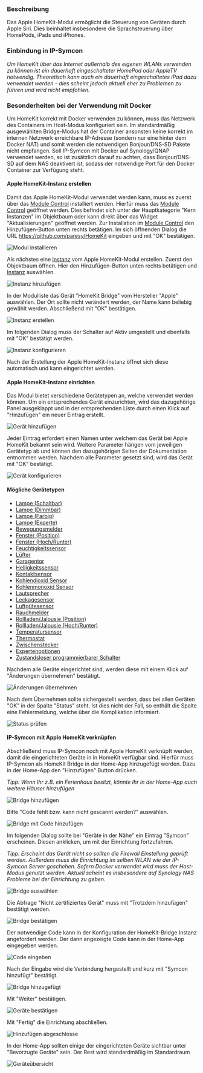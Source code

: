 <!-- Screenshots mit 1300px Breite erstellt -->

### Beschreibung

Das Apple HomeKit-Modul ermöglicht die Steuerung von Geräten durch Apple Siri. Dies beinhaltet insbesondere die Sprachsteuerung über HomePods, iPads und iPhones.

### Einbindung in IP-Symcon

_Um HomeKit über das Internet außerhalb des eigenen WLANs verwenden zu können ist ein dauerhaft eingeschalteter HomePod oder AppleTV notwendig. Theoretisch kann auch ein dauerhaft eingeschaltetes iPad dazu verwendet werden - dies scheint jedoch aktuell eher zu Problemen zu führen und wird nicht empfohlen._

<!--
<p>
    <iframe width="680" height="382" class="videoblock" id="tutorial-einrichten" frameborder="0"
            src="https://www.youtube.com/embed/xxxxxxx?rel=0&cc_load_policy=1">
    </iframe>
</p>
-->

### Besonderheiten bei der Verwendung mit Docker

Um HomeKit korrekt mit Docker verwenden zu können, muss das Netzwerk des Containers im Host-Modus konfiguriert sein. Im standardmäßig ausgewählten Bridge-Modus hat der Container ansonsten keine korrekt im internen Netzwerk erreichbare IP-Adresse (sondern nur eine hinter dem Docker NAT) und somit werden die notwendigen Bonjour/DNS-SD Pakete nicht empfangen. Soll IP-Symcon mit Docker auf Synology/QNAP verwendet werden, so ist zusätzlich darauf zu achten, dass Bonjour/DNS-SD auf dem NAS deaktivert ist, sodass der notwendige Port für den Docker Container zur Verfügung steht.

#### Apple HomeKit-Instanz erstellen

Damit das Apple HomeKit-Modul verwendet werden kann, muss es zuerst über das [Module Control][modulecontrol] installiert werden. Hierfür muss das [Module Control][modulecontrol] geöffnet werden. Dies befindet sich unter der Hauptkategorie "Kern Instanzen" im Objektbaum oder kann direkt über das Widget "Aktualisierungen" geöffnet werden.
Zur Installation im [Module Control][modulecontrol] den Hinzufügen-Button unten rechts betätigen. Im sich öffnenden Dialog die URL https://github.com/paresy/HomeKit eingeben und mit "OK" bestätigen.

![Modul installieren][module]

Als nächstes eine [Instanz][instanzen] vom Apple HomeKit-Modul erstellen. Zuerst den Objektbaum öffnen. Hier den Hinzufügen-Button unten rechts betätigen und [Instanz][instanzen] auswählen.

![Instanz hinzufügen][add-instance]

In der Modulliste das Gerät "HomeKit Bridge" vom Hersteller "Apple" auswählen. Der Ort sollte nicht verändert werden, der Name kann beliebig gewählt werden. Abschließend mit "OK" bestätigen.

![Instanz erstellen][create-instance-1]

Im folgenden Dialog muss der Schalter auf Aktiv umgestellt und ebenfalls mit "OK" bestätigt werden.

![Instanz konfigurieren][create-instance-2]

Nach der Erstellung der Apple HomeKit-Instanz öffnet sich diese automatisch und kann eingerichtet werden.

#### Apple HomeKit-Instanz einrichten
Das Modul bietet verschiedene Gerätetypen an, welche verwendet werden können. Um ein entsprechendes Gerät einzurichten, wird das dazugehörige Panel ausgeklappt und in der entsprechenden Liste durch einen Klick auf "Hinzufügen" ein neuer Eintrag erstellt.

![Gerät hinzufügen][add-device-1]

Jeder Eintrag erfordert einen Namen unter welchem das Gerät bei Apple HomeKit bekannt sein wird. Weitere Parameter hängen vom jeweiligen Gerätetyp ab und können den dazugehörigen Seiten der Dokumentation entnommen werden. Nachdem alle Parameter gesetzt sind, wird das Gerät mit "OK" bestätigt.

![Gerät konfigurieren][add-device-2]

#### Mögliche Gerätetypen

* [Lampe (Schaltbar)][lampe-schaltbar]
* [Lampe (Dimmbar)][lampe-dimmbar]
* [Lampe (Farbig)][lampe-farbig]
* [Lampe (Experte)][lampe-experte]
* [Bewegungsmelder][bewegungsmelder]
* [Fenster (Position)][fenster-position]
* [Fenster (Hoch/Runter)][fenster-hoch-runter]
* [Feuchtigkeitssensor][feuchtigkeitssensor]
* [Lüfter][luefter]
* [Garagentor][garagentor]
* [Helligkeitssensor][helligkeitssensor]
* [Kontaktsensor][kontaktsensor]
* [Kohlendioxid Sensor][kohlendioxid-sensor]
* [Kohlenmonoxid Sensor][kohlenmonoxid-sensor]
* [Lautsprecher][lautsprecher]
* [Leckagesensor][leckagesensor]
* [Luftgütesensor][luftguetesensor]
* [Rauchmelder][rauchmelder]
* [Rollladen/Jalousie (Position)][rollladen-jalousie-position]
* [Rollladen/Jalousie (Hoch/Runter)][rollladen-jalousie-hoch-runter]
* [Temperatursensor][temperatursensor]
* [Thermostat][thermostat]
* [Zwischenstecker][zwischenstecker]
* [Expertenoptionen][expertenoptionen]
* [Zustandsloser programmierbarer Schalter][zustandsloser-programmierbarer-schalter]

Nachdem alle Geräte eingerichtet sind, werden diese mit einem Klick auf "Änderungen übernehmen" bestätigt.

![Änderungen übernehmen][apply-changes]

Nach dem Übernehmen sollte sichergestellt werden, dass bei allen Geräten "OK" in der Spalte "Status" steht. Ist dies nicht der Fall, so enthält die Spalte eine Fehlermeldung, welche über die Komplikation informiert.

![Status prüfen][check]


#### IP-Symcon mit Apple HomeKit verknüpfen ####
Abschließend muss IP-Symcon noch mit Apple HomeKit verknüpft werden, damit die eingerichteten Geräte in in HomeKit verfügbar sind. Hierfür muss IP-Symcon als HomeKit Bridge in der Home-App hinzugefügt werden. Dazu in der Home-App den "Hinzufügen" Button drücken.

_Tipp: Wenn Ihr z.B. ein Ferienhaus besitzt, könnte Ihr in der Home-App auch weitere Häuser hinzufügen_

![Bridge hinzufügen][add-bridge-1]

Bitte "Code fehlt bzw. kann nicht gescannt werden?" auswählen.

![Bridge mit Code hinzufügen][add-bridge-2]

Im folgenden Dialog sollte bei "Geräte in der Nähe" ein Eintrag "Symcon" erscheinen. Diesen anklicken, um mit der Einrichtung fortzufahren.

_Tipp: Erscheint das Gerät nicht so sollten die Firewall Einstellung geprüft werden. Außerdem muss die Einrichtung im selben WLAN wie der IP-Symcon Server geschehen. Sofern Docker verwendet wird muss der Host-Modus genutzt werden. Aktuell scheint es insbesondere auf Synology NAS Probleme bei der Einrichtung zu geben._ 

![Bridge auswählen][add-bridge-3]

Die Abfrage "Nicht zertifiziertes Gerät" muss mit "Trotzdem hinzufügen" bestätigt werden. 

![Bridge bestätigen][add-bridge-4]

Der notwendige Code kann in der Konfiguration der HomeKit-Bridge Instanz angefordert werden. Der dann angezeigte Code kann in der Home-App eingegeben werden.

![Code eingeben][add-bridge-5]

Nach der Eingabe wird die Verbindung hergestellt und kurz mit "Symcon hinzufügt" bestätigt.
  
![Bridge hinzugefügt][add-bridge-6]

Mit "Weiter" bestätigen.

![Geräte bestätigen][add-bridge-7]

Mit "Fertig" die Einrichtung abschließen.

![Hinzufügen abgeschlosse][add-bridge-8]

In der Home-App sollten einige der eingerichteten Geräte sichtbar unter "Bevorzugte Geräte" sein. Der Rest wird standardmäßig im Standardraum 

![Geräteübersicht][add-bridge-9]

[add-bridge-1]: ../imgs/add-bridge-1.jpg
[add-bridge-2]: ../imgs/add-bridge-2.jpg
[add-bridge-3]: ../imgs/add-bridge-3.jpg
[add-bridge-4]: ../imgs/add-bridge-4.jpg
[add-bridge-5]: ../imgs/add-bridge-5.png
[add-bridge-6]: ../imgs/add-bridge-6.jpg
[add-bridge-7]: ../imgs/add-bridge-7.jpg
[add-bridge-8]: ../imgs/add-bridge-8.jpg
[add-bridge-9]: ../imgs/add-bridge-9.jpg
[add-device-1]: ../imgs/add-device-1.png
[add-device-2]: ../imgs/add-device-2.png
[add-instance]: ../imgs/add-instance.png
[apply-changes]: ../imgs/apply-changes.png
[check]: ../imgs/check.png
[create-instance-1]: ../imgs/create-instance-1.png
[create-instance-2]: ../imgs/create-instance-2.png
[module]: ../imgs/module.png

[modulecontrol]: https://www.symcon.de/service/dokumentation/modulreferenz/module-control/
[instanzen]: https://www.symcon.de/service/dokumentation/konzepte/instanzen/

[lampe-schaltbar]: types/lampe-schaltbar.md
[lampe-dimmbar]: types/lampe-dimmbar.md
[lampe-farbig]: types/lampe-farbig.md
[lampe-experte]: types/lampe-experte.md
[bewegungsmelder]: types/bewegungsmelder.md
[fenster-position]: types/fenster-position.md
[fenster-hoch-runter]: types/fenster-hoch-runter.md
[feuchtigkeitssensor]: types/feuchtigkeitssensor.md
[luefter]: types/luefter.md
[garagentor]: types/garagentor.md
[helligkeitssensor]: types/helligkeitssensor.md
[kontaktsensor]: types/kontaktsensor.md
[kohlendioxid-sensor]: types/kohlendioxid-sensor.md
[kohlenmonoxid-sensor]: types/kohlenmonoxid-sensor.md
[lautsprecher]: types/lautsprecher.md
[leckagesensor]: types/leckagesensor.md
[luftguetesensor]: types/luftguetesensor.md
[rauchmelder]: types/rauchmelder.md
[rollladen-jalousie-position]: types/rollladen-jalousie-position.md
[rollladen-jalousie-hoch-runter]: types/rollladen-jalousie-hoch-runter.md
[temperatursensor]: types/temperatursensor.md
[thermostat]: types/thermostat.md
[zwischenstecker]: types/zwischenstecker.md
[expertenoptionen]: types/expertenoptionen.md
[zustandsloser-programmierbarer-schalter]: types/zustandsloser-programmierbarer-schalter.md
